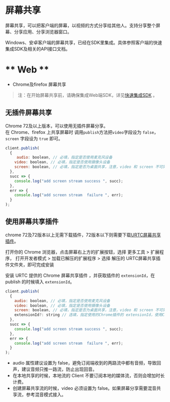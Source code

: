 # 屏幕共享

屏幕共享，可以把客户端的屏幕，以视频的方式分享给其他人。支持分享整个屏幕、分享应用、分享浏览器窗口。

Windows、安卓客户端的屏幕共享，已经在SDK里集成。具体参照客户端的快速集成SDK及相关的API接口文档。

<!-- tabs:start -->

# ** Web **

* Chrome及firefox 屏幕共享

> 注：在开始屏幕共享前，请确保集成Web端SDK，详见[快速集成SDK](https://github.com/ucloud/urtc-sdk-web/blob/master/Manual.md) 。

## 无插件屏幕共享

Chrome 72及以上版本，可以使用无插件屏幕分享。   
在 Chrome、firefox 上共享屏幕时 调用`publish`方法把`video`字段设为 `false`， `screen` 字段设为 `true` 即可。   

```js
client.publish(
  {
     audio: boolean, // 必填，指定是否使用麦克风设备
    video: boolean, // 必填，指定是否使用摄像头设备
    screen: boolean, // 必填，指定是否为桌面共享，注意，video 和 screen 不可同时为 true
  },
  succ => {
    console.log("add screen stream success ", succ);
  },
  err => {
    console.log("add screen stream  failure ", err);
  }
);
```

## 使用屏幕共享插件

chrome 72及72版本以上无需下载插件，72版本以下则需要下载[URTC屏幕共享插件](http://urtcsdk.cn-bj.ufileos.com/URTC-screen-extention.zip)。

打开你的 Chrome 浏览器，点击屏幕右上方的扩展按钮，选择 更多工具 > 扩展程序， 打开开发者模式 > 加载已解压的扩展程序 > 选择 解压的 URTC屏幕共享插件文件夹，即可完成安装

安装 URTC 提供的 Chrome 屏幕共享插件 ，并获取插件的 `extensionId`，在 publish 的时候填入 `extensionId`。

```js
client.publish(
  {
    audio: boolean, // 必填，指定是否使用麦克风设备
    video: boolean, // 必填，指定是否使用摄像头设备
    screen: boolean, // 必填，指定是否为桌面共享，注意，video 和 screen 不可同时为 true
    extensionId?: string // 选填，指定使用的Chrome插件的 extensionId，使用Chrome屏幕共享插件时必填
  },
  succ => {
    console.log("add screen stream success ", succ);
  },
  err => {
    console.log("add screen stream  failure ", err);
  }
);
```

* audio 属性建议设置为 false，避免订阅端收到的两路流中都有音频，导致回声，建议音频只推一路流，防止出现回音。
* 在本地共享的时候，本地流的 Client 不要订阅本地的媒体流，否则会增加时长计费。
* 创建屏幕共享流的时候，video 必须设置为 false。如果屏幕分享需要混音共享流，参考混音模式接入。



<!-- tabs:end -->

